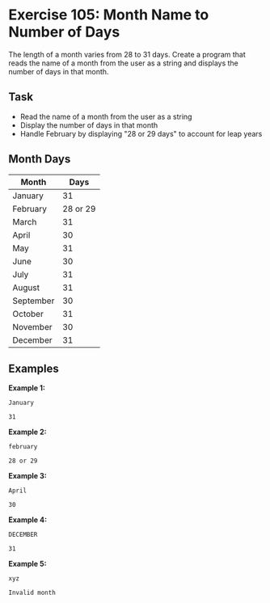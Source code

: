 # Exercise 105: Month Name to Number of Days

The length of a month varies from 28 to 31 days. Create a program that reads the name of a month from the user as a string and displays the number of days in that month.

## Task
- Read the name of a month from the user as a string
- Display the number of days in that month
- Handle February by displaying "28 or 29 days" to account for leap years

## Month Days
| Month     | Days     |
|-----------|----------|
| January   | 31       |
| February  | 28 or 29 |
| March     | 31       |
| April     | 30       |
| May       | 31       |
| June      | 30       |
| July      | 31       |
| August    | 31       |
| September | 30       |
| October   | 31       |
| November  | 30       |
| December  | 31       |

## Examples
**Example 1:**
```
January
```
```
31
```

**Example 2:**
```
february
```
```
28 or 29
```

**Example 3:**
```
April
```
```
30
```

**Example 4:**
```
DECEMBER
```
```
31
```

**Example 5:**
```
xyz
```
```
Invalid month
```

